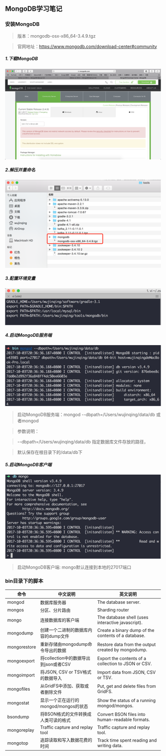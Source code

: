 ## MongoDB学习笔记

### 安装MongoDB
> 版本：mongodb-osx-x86_64-3.4.9.tgz

> 官网地址：https://www.mongodb.com/download-center#community


##### 1.下载MongoDB

![下载MongoDB](doc/img/p2.png)


##### 2.解压并重命名

![解压并重命名](doc/img/p3.png)

##### 3.配置环境变量

![配置环境变量](doc/img/p1.png)

##### 4.启动MongoDB服务端
![启动MongoDB服务端](doc/img/p4.png)

> 启动MongoDB服务端：mongod --dbpath=/Users/wujinqing/data/db 或者mongod

> 参数说明：

> --dbpath=/Users/wujinqing/data/db 指定数据库文件存放的路径，

> 默认保存在根目录下的/data/db下


##### 5.启动MongoDB客户端
![启动MongoDB客户端](doc/img/p5.png)

> 启动MongoDB客户端: mongo默认连接到本地的27017端口




### bin目录下的脚本
|命令|中文说明|英文说明|
|---|---|---|
|mongod|数据库服务器|The database server.|
|mongos|分区、分片路由|Sharding router|
|mongo|连接数据库的客户端|The database shell (uses interactive javascript).|
|mongodump|创建一个二进制的数据库内容的dump文件|Create a binary dump of the contents of a database.|
|mongorestore|重新存储由mongodump命令导出的数据|Restore data from the output created by mongodump.|
|mongoexport|将collection中的数据导出到json或者CSV|Export the contents of a collection to JSON or CSV.|
|mongoimport|将JSON, CSV or TSV格式的数据导入|Import data from JSON, CSV or TSV.|
|mongofiles|从GridFS中添加、获取或者删除文件|Put, get and delete files from GridFS.|
|mongostat|显示一个正在运行的mongod/mongos的状态|Show the status of a running mongod/mongos.|
|bsondump|将BSON格式的文件转换成人类可读的格式|Convert BSON files into human-readable formats.|
|mongoreplay|Traffic capture and replay tool|Traffic capture and replay tool.|
|mongotop|追踪读取和写入数据花费的时间|Track time spent reading and writing data.|



























